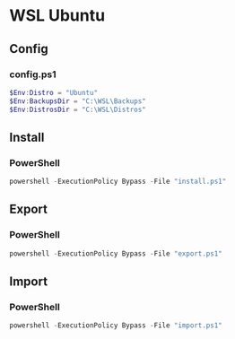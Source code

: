 # WSL Ubuntu

## Config

### config.ps1

```powershell
$Env:Distro = "Ubuntu"
$Env:BackupsDir = "C:\WSL\Backups"
$Env:DistrosDir = "C:\WSL\Distros"
```

## Install

### PowerShell

```powershell
powershell -ExecutionPolicy Bypass -File "install.ps1"
```

## Export

### PowerShell

```powershell
powershell -ExecutionPolicy Bypass -File "export.ps1"
```

## Import

### PowerShell

```powershell
powershell -ExecutionPolicy Bypass -File "import.ps1"
```
